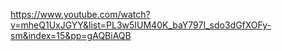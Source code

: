 https://www.youtube.com/watch?v=mheQ1UxJGYY&list=PL3w5IUM40K_baY797I_sdo3dGfXOFy-sm&index=15&pp=gAQBiAQB

